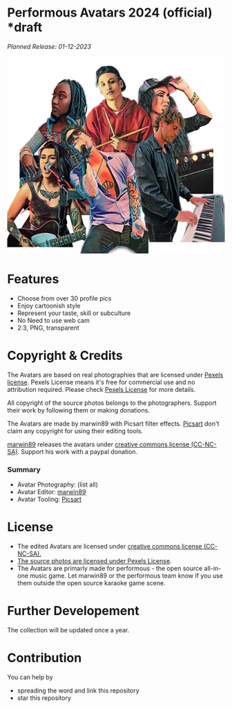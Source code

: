 # Performous Avatars 2024 (official) *draft
*Planned Release: 01-12-2023*

<img src="https://github.com/marwin89/performous-avatars-2024-official/blob/main/preview/performous-avatars-2024-official-preview.png" alt="Performous Avatars 2024 (offical) preview" title="Performous Avatars 2024 (offical) preview" style="max-width: 100%;"/>

# Features
- Choose from over 30 profile pics
- Enjoy cartoonish style
- Represent your taste, skill or subculture
- No Need to use web cam
- 2:3, PNG, transparent

# Copyright & Credits
<p>The Avatars are based on real photographies that are licensed under <a href="https://www.pexels.com/license/">Pexels license</a>. Pexels License means it's free for commercial use and no attribution required. Please check <a href="https://www.pexels.com/license/">Pexels License</a> for more details.</p>
<p>All copyright of the source photos belongs to the photographers. Support their work by following them or making donations.</p>
<p>The Avatars are made by marwin89 with Picsart filter effects. <a href="https://picsart.com">Picsart</a> don't claim any copyright for using their editing tools.</p>
<p><a href="https://github.com/marwin89">marwin89</a> releases the avatars under <a href="https://creativecommons.org/share-your-work/cclicenses/">creative commons license (CC-NC-SA)</a>. Support his work with a paypal donation.</p>

### Summary
- Avatar Photography: (list all)
- Avatar Editor: <a href="https://github.com/marwin89">marwin89</a>
- Avatar Tooling: <a href="https://picsart.com">Picsart</a>

# License
- The edited Avatars are licensed under <a href="https://creativecommons.org/share-your-work/cclicenses/">creative commons license (CC-NC-SA).
- The source photos are licensed under <a href="https://www.pexels.com/license/">Pexels License</a>.
- The Avatars are primarly made for performous - the open source all-in-one music game. Let marwin89 or the performous team know if you use them outside the open source karaoke game scene.

# Further Developement
The collection will be updated once a year.

# Contribution
You can help by 
- spreading the word and link this repository
- star this repository

